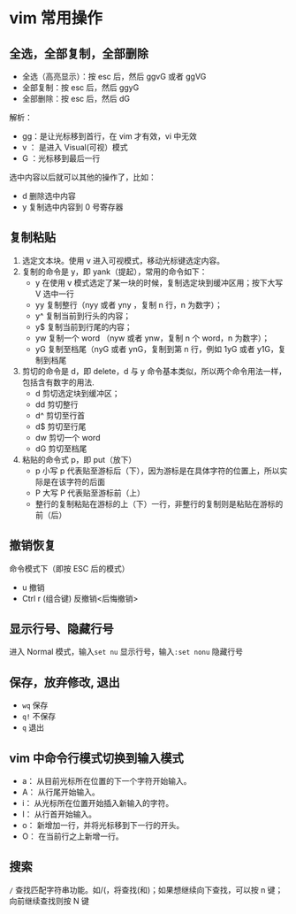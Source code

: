 # vim 常用操作

## 全选，全部复制，全部删除

- 全选（高亮显示）：按 esc 后，然后 ggvG 或者 ggVG
- 全部复制：按 esc 后，然后 ggyG
- 全部删除：按 esc 后，然后 dG

解析：

- gg：是让光标移到首行，在 vim 才有效，vi 中无效
- v ： 是进入 Visual(可视）模式
- G ：光标移到最后一行

选中内容以后就可以其他的操作了，比如：

- d 删除选中内容
- y 复制选中内容到 0 号寄存器

## 复制粘贴

1. 选定文本块。使用 v 进入可视模式，移动光标键选定内容。
2. 复制的命令是 y，即 yank（提起），常用的命令如下：
   - y 在使用 v 模式选定了某一块的时候，复制选定块到缓冲区用；按下大写 V 选中一行
   - yy 复制整行（nyy 或者 yny ，复制 n 行，n 为数字）；
   - y^ 复制当前到行头的内容；
   - y\$ 复制当前到行尾的内容；
   - yw 复制一个 word （nyw 或者 ynw，复制 n 个 word，n 为数字）；
   - yG 复制至档尾（nyG 或者 ynG，复制到第 n 行，例如 1yG 或者 y1G，复制到档尾
3. 剪切的命令是 d，即 delete，d 与 y 命令基本类似，所以两个命令用法一样，包括含有数字的用法.
   - d 剪切选定块到缓冲区；
   - dd 剪切整行
   - d^ 剪切至行首
   - d\$ 剪切至行尾
   - dw 剪切一个 word
   - dG 剪切至档尾
4. 粘贴的命令式 p，即 put（放下）
   - p 小写 p 代表贴至游标后（下），因为游标是在具体字符的位置上，所以实际是在该字符的后面
   - P 大写 P 代表贴至游标前（上）
   - 整行的复制粘贴在游标的上（下）一行，非整行的复制则是粘贴在游标的前（后）

## 撤销恢复

命令模式下（即按 ESC 后的模式）

- u 撤销
- Ctrl r (组合键) 反撤销<后悔撤销>

## 显示行号、隐藏行号

进入 Normal 模式，输入`set nu` 显示行号，输入`:set nonu` 隐藏行号

## 保存，放弃修改, 退出

- `wq` 保存
- `q!` 不保存
- `q` 退出

## vim 中命令行模式切换到输入模式

- a： 从目前光标所在位置的下一个字符开始输入。
- A： 从行尾开始输入。
- i： 从光标所在位置开始插入新输入的字符。
- I： 从行首开始输入。
- o： 新增加一行，并将光标移到下一行的开头。
- O： 在当前行之上新增一行。

## 搜索

`/` 查找匹配字符串功能。如/(，将查找(和)；如果想继续向下查找，可以按 n 键；向前继续查找则按 N 键
